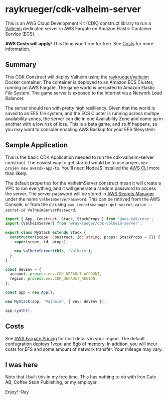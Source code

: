 # raykrueger/cdk-valheim-server

This is an AWS Cloud Development Kit (CDK) construct library to run a
[Valheim](https://www.valheimgame.com/) dedicated server in AWS Fargate on
Amazon Elastic Container Service (ECS).

**AWS Costs will apply!** This thing won't run for free. See [Costs](#costs) for
more information.

## Summary

This CDK Construct will deploy Valheim using the
[raykrueger/valheim](https://hub.docker.com/r/raykrueger/valheim) Docker
container. The container is deployed to an Amazon ECS Cluster, running on AWS
Fargate. The game world is persisted to Amazon Elastic File System. The game
server is exposed to the internet via a Network Load Balancer.

The server should run with pretty high resilliency. Given that the world is
saved to an EFS file system, and the ECS Cluster is running across multipe
availability zones, the server can die in one Availability Zone and come up
in another with a low risk of loss. This is a beta game, and stuff happens,
so you may want to consider enabling AWS Backup for your EFS filesystem.

## Sample Application

This is the basic CDK Application needed to run the cdk-valheim-server
construct. The easiest way to get started would be to use projen, `npx projen
new awscdk-app-ts`. You'll need NodeJS installed the [AWS
CLI](https://aws.amazon.com/cli/) more than likely.

The default properties for the ValheimServer construct mean it will create a
VPC to run everything, and it will generate a random password to access the
server. The server password will be stored in [AWS Secrets
Manager](https://aws.amazon.com/secrets-manager/) under the name
`ValheimServerPassword`. This can be retrived from the AWS Console, or from
the cli using `aws secretsmanager get-secret-value --secret-id
ValheimServerPassword`.

```typescript
import { App, Construct, Stack, StackProps } from '@aws-cdk/core';
import {ValheimServer} from '@raykrueger/cdk-valheim-server';

export class MyStack extends Stack {
  constructor(scope: Construct, id: string, props: StackProps = {}) {
    super(scope, id, props);

    new ValheimServer(this, 'Valheim');
  }
}

const devEnv = {
  account: process.env.CDK_DEFAULT_ACCOUNT,
  region: process.env.CDK_DEFAULT_REGION,
};

const app = new App();

new MyStack(app, 'Valheim', { env: devEnv });

app.synth();
```

## Costs

See [AWS Fargate Pricing](https://aws.amazon.com/fargate/pricing/) for cost
details in your region. The default confugration deploys 1vcpu and 8gb of
memory. In addtion, you will incur costs for EFS and some amount of network
transfer. Your mileage may vary.


## I was here

Note that I built this in my free time. This has nothing to do with Iron Gate
AB, Coffee Stain Publishing, or my employer.

Enjoy!
-Ray
